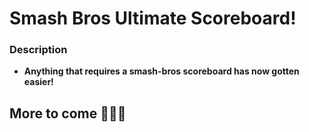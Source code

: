 # Smash Bros Ultimate Scoreboard!

### Description
- **Anything that requires a smash-bros scoreboard has now gotten easier!**

## More to come 🚧👷‍♂️